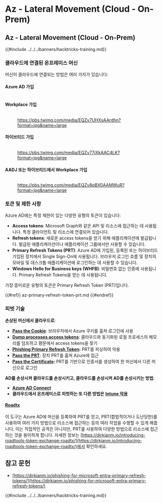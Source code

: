# Az - Lateral Movement (Cloud - On-Prem)

## Az - Lateral Movement (Cloud - On-Prem)

{{#include ../../../banners/hacktricks-training.md}}

### 클라우드에 연결된 온프레미스 머신

머신이 클라우드에 연결되는 방법은 여러 가지가 있습니다:

#### Azure AD 가입

<figure><img src="../../../images/image (259).png" alt=""><figcaption></figcaption></figure>

#### Workplace 가입

<figure><img src="../../../images/image (222).png" alt=""><figcaption><p><a href="https://pbs.twimg.com/media/EQZv7UHXsAArdhn?format=jpg&#x26;name=large">https://pbs.twimg.com/media/EQZv7UHXsAArdhn?format=jpg&#x26;name=large</a></p></figcaption></figure>

#### 하이브리드 가입

<figure><img src="../../../images/image (178).png" alt=""><figcaption><p><a href="https://pbs.twimg.com/media/EQZv77jXkAAC4LK?format=jpg&#x26;name=large">https://pbs.twimg.com/media/EQZv77jXkAAC4LK?format=jpg&#x26;name=large</a></p></figcaption></figure>

#### AADJ 또는 하이브리드에서 Workplace 가입

<figure><img src="../../../images/image (252).png" alt=""><figcaption><p><a href="https://pbs.twimg.com/media/EQZv8qBX0AAMWuR?format=jpg&#x26;name=large">https://pbs.twimg.com/media/EQZv8qBX0AAMWuR?format=jpg&#x26;name=large</a></p></figcaption></figure>

### 토큰 및 제한 사항 <a href="#tokens-and-limitations" id="tokens-and-limitations"></a>

Azure AD에는 특정 제한이 있는 다양한 유형의 토큰이 있습니다:

- **Access tokens**: Microsoft Graph와 같은 API 및 리소스에 접근하는 데 사용됩니다. 특정 클라이언트 및 리소스에 연결되어 있습니다.
- **Refresh tokens**: 새로운 access tokens을 얻기 위해 애플리케이션에 발급됩니다. 발급된 애플리케이션이나 애플리케이션 그룹에서만 사용할 수 있습니다.
- **Primary Refresh Tokens (PRT)**: Azure AD에 가입된, 등록된 또는 하이브리드 가입된 장치에서 Single Sign-On에 사용됩니다. 브라우저 로그인 흐름 및 장치의 모바일 및 데스크톱 애플리케이션에 로그인하는 데 사용할 수 있습니다.
- **Windows Hello for Business keys (WHFB)**: 비밀번호 없는 인증에 사용됩니다. Primary Refresh Tokens을 얻는 데 사용됩니다.

가장 흥미로운 유형의 토큰은 Primary Refresh Token (PRT)입니다.

{{#ref}}
az-primary-refresh-token-prt.md
{{#endref}}

### 피벗 기술

**손상된 머신에서 클라우드로**:

- [**Pass the Cookie**](az-pass-the-cookie.md): 브라우저에서 Azure 쿠키를 훔쳐 로그인에 사용
- [**Dump processes access tokens**](az-processes-memory-access-token.md): 클라우드와 동기화된 로컬 프로세스의 메모리를 덤프하고 평문에서 access tokens을 찾기
- [**Phishing Primary Refresh Token**](az-phishing-primary-refresh-token-microsoft-entra.md)**:** PRT를 피싱하여 악용
- [**Pass the PRT**](pass-the-prt.md): 장치 PRT를 훔쳐 Azure에 접근
- [**Pass the Certificate**](az-pass-the-certificate.md)**:** PRT를 기반으로 인증서를 생성하여 한 머신에서 다른 머신으로 로그인

**AD를 손상시켜 클라우드를 손상시키고, 클라우드를 손상시켜 AD를 손상시키는 방법**:

- [**Azure AD Connect**](azure-ad-connect-hybrid-identity/)
- **클라우드에서 온프레미스로 피벗하는 또 다른 방법은** [**Intune 악용**](../az-services/intune.md)

#### [Roadtx](https://github.com/dirkjanm/ROADtools)

이 도구는 Azure AD에 머신을 등록하여 PRT를 얻고, PRT(합법적이거나 도난당한)를 사용하여 여러 가지 방법으로 리소스에 접근하는 등의 여러 작업을 수행할 수 있게 해줍니다. 이는 직접적인 공격은 아니지만, PRT를 사용하여 다양한 방법으로 리소스에 접근하는 것을 용이하게 합니다. 자세한 정보는 [https://dirkjanm.io/introducing-roadtools-token-exchange-roadtx/](https://dirkjanm.io/introducing-roadtools-token-exchange-roadtx/)에서 확인하세요.

## 참고 문헌

- [https://dirkjanm.io/phishing-for-microsoft-entra-primary-refresh-tokens/](https://dirkjanm.io/phishing-for-microsoft-entra-primary-refresh-tokens/)

{{#include ../../../banners/hacktricks-training.md}}
